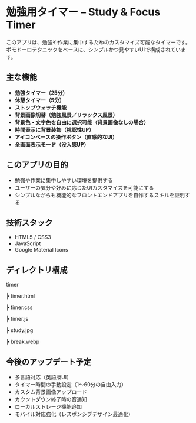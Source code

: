 #  勉強用タイマー – Study & Focus Timer

このアプリは、勉強や作業に集中するためのカスタマイズ可能なタイマーです。
ポモドーロテクニックをベースに、シンプルかつ見やすいUIで構成されています。

##  主な機能

-  **勉強タイマー（25分）**
-  **休憩タイマー（5分）**
-  **ストップウォッチ機能**
-  **背景画像切替（勉強風景／リラックス風景）**
-  **背景色・文字色を自由に選択可能（背景画像なしの場合）**
-  **時間表示に背景装飾（視認性UP）**
-  **アイコンベースの操作ボタン（直感的なUI）**
-  **全画面表示モード（没入感UP）**

##  このアプリの目的

- 勉強や作業に集中しやすい環境を提供する
- ユーザーの気分や好みに応じたUIカスタマイズを可能にする
- シンプルながらも機能的なフロントエンドアプリを自作するスキルを証明する

##  技術スタック

- HTML5 / CSS3
- JavaScript
- Google Material Icons

##  ディレクトリ構成

timer

┣  timer.html

┣  timer.css

┣  timer.js

┣  study.jpg

┣  break.webp


##  今後のアップデート予定

- 多言語対応（英語版UI）
- タイマー時間の手動設定（1〜60分の自由入力）
- カスタム背景画像アップロード
- カウントダウン終了時の音通知
- ローカルストレージ機能追加
- モバイル対応強化（レスポンシブデザイン最適化）
